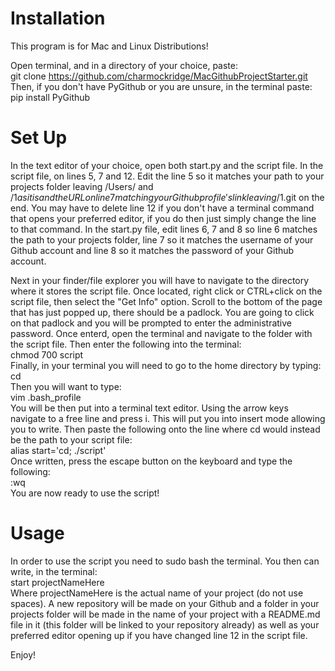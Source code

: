 # Installation

This program is for Mac and Linux Distributions!

Open terminal, and in a directory of your choice, paste:<br>git clone https://github.com/charmockridge/MacGithubProjectStarter.git<br>Then, if you don't have PyGithub or you are unsure, in the terminal paste:<br>pip install PyGithub<br>


# Set Up

In the text editor of your choice, open both start.py and the script file. In the script file, on lines 5, 7 and 12. Edit the line 5 so it matches your path to your projects folder leaving /Users/ and /$1 as it is and the URL on line 7 matching your Github profile's link leaving /$1.git on the end. You may have to delete line 12 if you don't have a terminal command that opens your preferred editor, if you do then just simply change the line to that command. In the start.py file, edit lines 6, 7 and 8 so line 6 matches the path to your projects folder, line 7 so it matches the username of your Github account and line 8 so it matches the password of your Github account.

Next in your finder/file explorer you will have to navigate to the directory where it stores the script file. Once located, right click or CTRL+click on the script file, then select the "Get Info" option. Scroll to the bottom of the page that has just popped up, there should be a padlock. You are going to click on that padlock and you will be prompted to enter the administrative password. Once enterd, open the terminal and navigate to the folder with the script file. Then enter the following into the terminal:<br>chmod 700 script<br>Finally, in your terminal you will need to go to the home directory by typing:<br>cd<br>Then you will want to type:<br>vim .bash_profile<br>You will be then put into a terminal text editor. Using the arrow keys navigate to a free line and press i. This will put you into insert mode allowing you to write. Then paste the following onto the line where cd would instead be the path to your script file:<br>alias start='cd; ./script'<br>Once written, press the escape button on the keyboard and type the following:<br>:wq<br>You are now ready to use the script!


# Usage

In order to use the script you need to sudo bash the terminal. You then can write, in the terminal:<br>start projectNameHere<br>Where projectNameHere is the actual name of your project (do not use spaces). A new repository will be made on your Github and a folder in your projects folder will be made in the name of your project with a README.md file in it (this folder will be linked to your repository already) as well as your preferred editor opening up if you have changed line 12 in the script file.

Enjoy!
